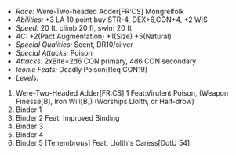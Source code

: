 - *Race:* Were-Two-headed Adder[FR:CS] Mongrelfolk
- *Abilities:* +3 LA 10 point buy STR-4, DEX+6,CON+4, +2 WIS
- *Speed:* 20 ft, climb 20 ft, swim 20 ft
- *AC:* +2(Pact Augmentation) +1(Size) +5(Natural)
- *Special Qualities:* Scent, DR10/silver
- *Special Attacks:* Poison
- *Attacks:* 2xBite=2d6 CON primary, 4d6 CON secondary 
- *Iconic Feats:* Deadly Poison(Req CON19)
- *Levels:*
 1. Were-Two-Headed Adder[FR:CS] 1 Feat:Virulent Poison, (Weapon Finesse[B], Iron Will[B]) (Worships Llolth, or Half-drow)
 2. Binder 1
 3. Binder 2 Feat: Improved Binding
 4. Binder 3
 5. Binder 4
 6. Binder 5 [Tenembrous] Feat: Llolth's Caress[DotU 54] 

